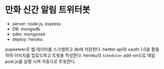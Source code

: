# 만화 신간 알림 트위터봇

* server: node.js, express
* DB: mongodb
* odm: mongoose
* deploy: heroku

pupeeteer로 웹 데이터를 스크랩하고 db에 저장한다.
twitter api와 oauth 1.0을 활용하여 이미지를 업로드하고 트윗을 작성한다.
heroku의 `Scheduler` add-on으로 매일 post.js를 실행 시켜 자동으로 트윗한다.
